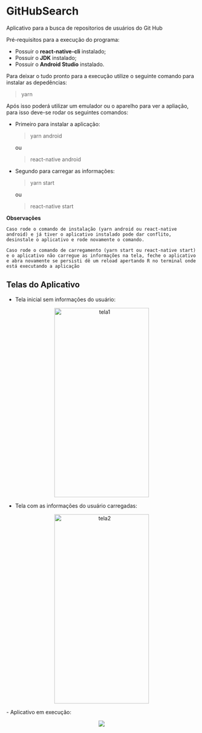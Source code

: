 # GitHubSearch

Aplicativo para a busca de repositorios de usuários do Git Hub

Pré-requisitos para a execução do programa:

- Possuir o **react-native-cli** instalado;
- Possuir o **JDK** instalado;
- Possuir o **Android Studio** instalado.

Para deixar o tudo pronto para a execução utilize o seguinte comando para instalar as depedências:

> yarn

Após isso poderá utilizar um emulador ou o aparelho para ver a apliação, para isso deve-se rodar os seguintes comandos:

- Primeiro para instalar a aplicação:

  > yarn android

  ou

  > react-native android

- Segundo para carregar as informações:

  > yarn start

  ou

  > react-native start

**Observações**

`Caso rode o comando de instalação (yarn android ou react-native android) e já tiver o aplicativo instalado pode dar conflito, desinstale o aplicativo e rode novamente o comando.`

`Caso rode o comando de carregamento (yarn start ou react-native start) e o aplicativo não carregue as informações na tela, feche o aplicativo e abra novamente se persisti dê um reload apertando R no terminal onde está executando a aplicação`

## Telas do Aplicativo

- Tela inicial sem informações do usuário:

<p align="center">

<img src ="https://user-images.githubusercontent.com/20601076/80827472-67362100-8bba-11ea-8f04-d2231bb93bac.jpeg" alt = "tela1" width = "250" height = "500"/>

</p>

- Tela com as informações do usuário carregadas:
<p align="center">
<img src ="https://user-images.githubusercontent.com/20601076/80827523-7f0da500-8bba-11ea-97f0-6f932cc83734.jpeg" alt = "tela2" width = "250" height = "500"/>
</p>
- Aplicativo em execução:
<p align="center">
<img src = "https://user-images.githubusercontent.com/20601076/80827950-ecb9d100-8bba-11ea-83b7-9d94a5b0b1d5.gif">
</p>
